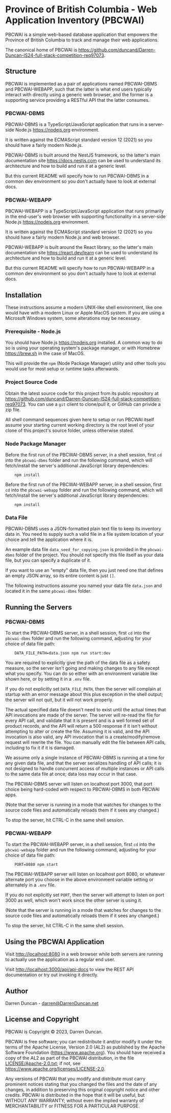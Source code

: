 # Province of British Columbia - Web Application Inventory (PBCWAI)

PBCWAI is a simple web-based database application that empowers the
Province of British Columbia to track and manage their web applications.

The canonical home of PBCWAI is
<https://github.com/duncand/Darren-Duncan-IS24-full-stack-competition-req97073>.

## Structure

PBCWAI is implemented as a pair of applications named PBCWAI-DBMS and
PBCWAI-WEBAPP, such that the latter is what end users typically interact
with directly using a generic web browser, and the former is a supporting
service providing a RESTful API that the latter consumes.

### PBCWAI-DBMS

PBCWAI-DBMS is a TypeScript/JavaScript application that runs in a
server-side Node.js <https://nodejs.org> environment.

It is written against the ECMAScript standard version 12 (2021) so you
should have a fairly modern Node.js.

PBCWAI-DBMS is built around the NestJS framework, so the latter's main
documentation site <https://docs.nestjs.com> can be used to understand its
architecture and how to build and run it at a generic level.

But this current README will specify how to run PBCWAI-DBMS in a common
dev environment so you don't actually have to look at external docs.

### PBCWAI-WEBAPP

PBCWAI-WEBAPP is a TypeScript/JavaScript application that runs primarily in
the end-user's web browser with supporting functionality in a server-side
Node.js <https://nodejs.org> environment.

It is written against the ECMAScript standard version 12 (2021) so you
should have a fairly modern Node.js and web browser.

PBCWAI-WEBAPP is built around the React library, so the latter's main
documentation site <https://react.dev/learn> can be used to understand its
architecture and how to build and run it at a generic level.

But this current README will specify how to run PBCWAI-WEBAPP in a common
dev environment so you don't actually have to look at external docs.

## Installation

These instructions assume a modern UNIX-like shell environment, like one
would have with a modern Linux or Apple MacOS system.  If you are using a
Microsoft Windows system, some alterations may be necessary.

### Prerequisite - Node.js

You should have Node.js <https://nodejs.org> installed.
A common way to do so is using your operating system's package manager,
or with Homebrew <https://brew.sh> in the case of MacOS.

This will provide the `npm` (Node Package Manager) utility and other tools
you would use for most setup or runtime tasks afterwards.

### Project Source Code

Obtain the latest source code for this project from its public repository at
<https://github.com/duncand/Darren-Duncan-IS24-full-stack-competition-req97073>.
You can use a `git` client to clone/pull it, or GitHub can privide a zip file.

All shell command sequences given here to setup or run PBCWAI itself assume
your starting current working directory is the root level of your clone of
this project's source folder, unless otherwise stated.

### Node Package Manager

Before the first run of the PBCWAI-DBMS server, in a shell session, first
`cd` into the `pbcwai-dbms` folder and run the following command, which
will fetch/install the server's additional JavaScript library dependencies:

```
    npm install
```

Before the first run of the PBCWAI-WEBAPP server, in a shell session, first
`cd` into the `pbcwai-webapp` folder and run the following command, which
will fetch/install the server's additional JavaScript library dependencies:

```
    npm install
```

### Data File

PBCWAI-DBMS uses a JSON-formatted plain text file to keep its inventory
data in.  You need to supply such a valid file in a file system location of
your choice and tell the application where it is.

An example data file `data_seed_for_copying.json` is provided in the
`pbcwai-dbms` folder of the project.  You should not specify this file
itself as your data file, but you can specify a duplicate of it.

If you want to use an "empty" data file, then you just need one that
defines an empty JSON array, so its entire content is just `[]`.

The following instructions assume you named your data file `data.json` and
located it in the same `pbcwai-dbms` folder.

## Running the Servers

### PBCWAI-DBMS

To start the PBCWAI-DBMS server, in a shell session, first `cd` into the
`pbcwai-dbms` folder and run the following command, adjusting for your
choice of data file path:

```
    DATA_FILE_PATH=data.json npm run start:dev
```

You are required to explicitly give the path of the data file as a safety
measure, so the server isn't going and making changes to any file except
what you specify.  You can do so either with an environment variable like
shown here, or by setting it in a `.env` file.

If you do not explicitly set `DATA_FILE_PATH`, then the server will
complain at startup with an error message about this plus exception in the
shell output; the server will not quit, but it will not work properly.

The actual specified data file doesn't need to exist until the actual times
that API invocations are made of the server.  The server will re-read the
file for every API call, and validate that it is present and is a well
formed set of product records, and the API will return a 500 response if it
isn't without attempting to alter or create the file.  Assuming it is
valid, and the API invocation is also valid, any API invocation that is
a create/modify/remove request will rewrite the file.  You can manually
edit the file between API calls, including to fix it if it is damaged.

We assume only a single instance of PBCWAI-DBMS is running at a time for
any given data file, and that the server serializes handling of API calls;
it is not designed to handle concurrent access of multiple instances or
API calls to the same data file at once; data loss may occur in that case.

The PBCWAI-DBMS server will listen on localhost port 3000, that port choice
being hard-coded with respect to PBCWAI-DBMS in both PBCWAI apps.

(Note that the server is running in a mode that watches for changes to the
source code files and automatically reloads them if it sees any changed.)

To stop the server, hit CTRL-C in the same shell session.

### PBCWAI-WEBAPP

To start the PBCWAI-WEBAPP server, in a shell session, first `cd` into the
`pbcwai-webapp` folder and run the following command, adjusting for your
choice of data file path:

```
    PORT=8080 npm start
```

The PBCWAI-WEBAPP server will listen on localhost port 8080, or whatever
alternate port you choose in the above environment variable setting or
alternately in a `.env` file.

If you do not explicitly set `PORT`, then the server will attempt to listen
on port 3000 as well, which won't work since the other server is using it.

(Note that the server is running in a mode that watches for changes to the
source code files and automatically reloads them if it sees any changed.)

To stop the server, hit CTRL-C in the same shell session.

## Using the PBCWAI Application

Visit <http://localhost:8080> in a web browser while both servers are
running to actually use the application as a regular end user.

Visit <http://localhost:3000/api/api-docs> to view the REST API
documentation or try out invoking it directly.

## Author

Darren Duncan - darren@DarrenDuncan.net

## License and Copyright

PBCWAI is Copyright © 2023, Darren Duncan.

PBCWAI is free software;
you can redistribute it and/or modify it under the terms of the Apache
License, Version 2.0 (AL2) as published by the Apache Software Foundation
(<https://www.apache.org>).  You should have received a copy of the
AL2 as part of the PBCWAI distribution, in the file
[LICENSE/Apache-2.0.txt](LICENSE/Apache-2.0.txt); if not, see
<https://www.apache.org/licenses/LICENSE-2.0>.

Any versions of PBCWAI that you modify and distribute must carry prominent
notices stating that you changed the files and the date of any changes, in
addition to preserving this original copyright notice and other credits.
PBCWAI is distributed in the hope that it will be
useful, but WITHOUT ANY WARRANTY; without even the implied warranty of
MERCHANTABILITY or FITNESS FOR A PARTICULAR PURPOSE.
